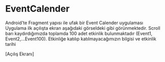 # EventCalender

Android'te Fragment yapısı ile ufak bir Event Calender uygulaması
Uygulama ilk açılışta ekran aşağıdaki görseldeki gibi görünmektedir. Scroll barı kaydırdığımızda toplamda 100 adet etkinlik bulunmaktadır (Event1, Event2,...Event100).
Etkinliğe katılıp katılmayacağımızın bilgisi ve etkinlik tarihi

[Açılış Ekranı]
